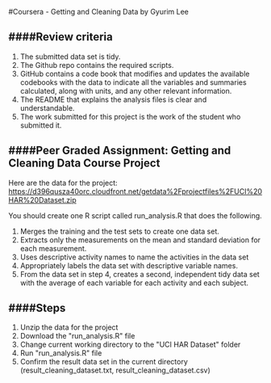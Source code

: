 #Coursera - Getting and Cleaning Data
by Gyurim Lee

####Review criteria
-----
1. The submitted data set is tidy.
2. The Github repo contains the required scripts.
3. GitHub contains a code book that modifies and updates the available codebooks with the data to indicate all the variables and summaries calculated, along with units, and any other relevant information.
4. The README that explains the analysis files is clear and understandable.
5. The work submitted for this project is the work of the student who submitted it.

####Peer Graded Assignment: Getting and Cleaning Data Course Project
-----
Here are the data for the project:
https://d396qusza40orc.cloudfront.net/getdata%2Fprojectfiles%2FUCI%20HAR%20Dataset.zip

You should create one R script called run_analysis.R that does the following.

1. Merges the training and the test sets to create one data set.
2. Extracts only the measurements on the mean and standard deviation for each measurement.
3. Uses descriptive activity names to name the activities in the data set
4. Appropriately labels the data set with descriptive variable names.
5. From the data set in step 4, creates a second, independent tidy data set with the average of each variable for each activity and each subject.

####Steps
-----
1. Unzip the data for the project
2. Download the "run_analysis.R" file
3. Change current working directory to the "UCI HAR Dataset" folder
4. Run "run_analysis.R" file
5. Confirm the result data set in the current directory (result_cleaning_dataset.txt, result_cleaning_dataset.csv)
